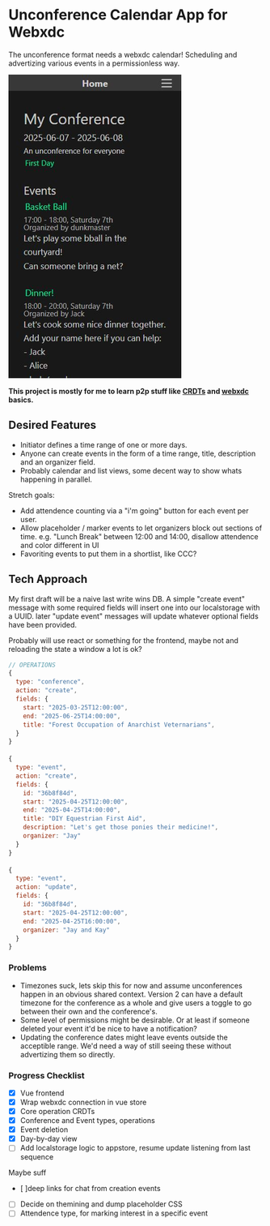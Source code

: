 # Unconference Calendar App for Webxdc

The unconference format needs a webxdc calendar! Scheduling and advertizing various events in a permissionless way.

![Example screenshot](example.jpg)

**This project is mostly for me to learn p2p stuff like [CRDTs](https://mattweidner.com/2023/09/26/crdt-survey-1.html) and [webxdc](https://webxdc.org) basics.**

## Desired Features
- Initiator defines a time range of one or more days.
- Anyone can create events in the form of a time range, title, description and an organizer field.
- Probably calendar and list views, some decent way to show whats happening in parallel.

Stretch goals:
- Add attendence counting via a "i'm going" button for each event per user.
- Allow placeholder / marker events to let organizers block out sections of time. e.g. "Lunch Break" between 12:00 and 14:00, disallow attendence and color different in UI
- Favoriting events to put them in a shortlist, like CCC?

## Tech Approach
My first draft will be a naive last write wins DB. A simple "create event" message with some required fields will insert one into our localstorage with a UUID. later "update event" messages will update whatever optional fields have been provided.

Probably will use react or something for the frontend, maybe not and reloading the state a window a lot is ok?

```js
// OPERATIONS
{
  type: "conference",
  action: "create",
  fields: {
    start: "2025-03-25T12:00:00",
    end: "2025-06-25T14:00:00",
    title: "Forest Occupation of Anarchist Veternarians",
  }
}

{
  type: "event",
  action: "create",
  fields: {
    id: "36b8f84d",
    start: "2025-04-25T12:00:00",
    end: "2025-04-25T14:00:00",
    title: "DIY Equestrian First Aid",
    description: "Let's get those ponies their medicine!",
    organizer: "Jay"
  }
}

{
  type: "event",
  action: "update",
  fields: {
    id: "36b8f84d",
    start: "2025-04-25T12:00:00",
    end: "2025-04-25T16:00:00",
    organizer: "Jay and Kay"
  }
}

```

### Problems
- Timezones suck, lets skip this for now and assume unconferences happen in an obvious shared context. Version 2 can have a default timezone for the conference as a whole and give users a toggle to go between their own and the conference's.
- Some level of permissions might be desirable. Or at least if someone deleted your event it'd be nice to have a notification?
- Updating the conference dates might leave events outside the acceptible range. We'd need a way of still seeing these without advertizing them so directly.


### Progress Checklist

- [x] Vue frontend
- [x] Wrap webxdc connection in vue store
- [x] Core operation CRDTs
- [x] Conference and Event types, operations
- [x] Event deletion
- [x] Day-by-day view
- [ ] Add localstorage logic to appstore, resume update listening from last sequence 

Maybe suff
- [ ]deep links for chat from creation events
- [ ] Decide on themining and dump placeholder CSS
- [ ] Attendence type, for marking interest in a specific event
